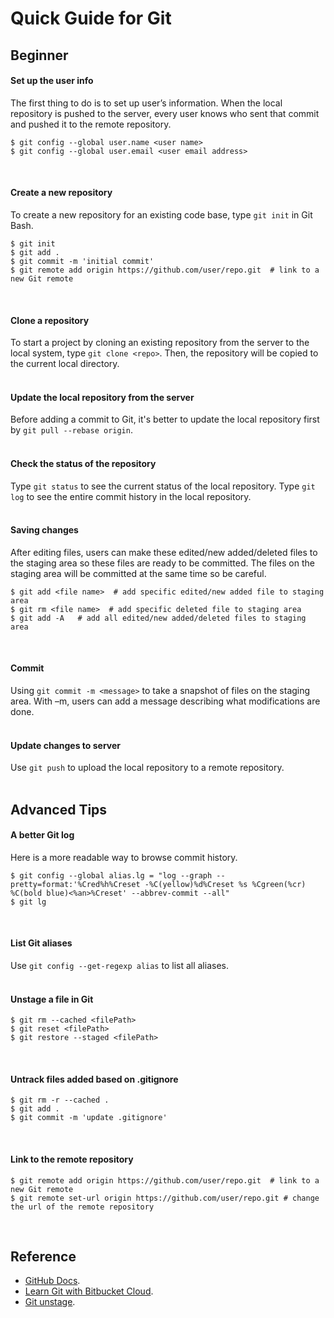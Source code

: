 # Quick Guide for Git

## Beginner

#### Set up the user info
The first thing to do is to set up user’s information. When the local repository is pushed to the server, every user knows who sent that commit and pushed it to the remote repository.

```console
$ git config --global user.name <user name>
$ git config --global user.email <user email address>
```
<br/>

#### Create a new repository
To create a new repository for an existing code base, type `git init` in Git Bash.
```console
$ git init
$ git add .
$ git commit -m 'initial commit'
$ git remote add origin https://github.com/user/repo.git  # link to a new Git remote
```
<br/>


#### Clone a repository
To start a project by cloning an existing repository from the server to the local system, type `git clone <repo>`. Then, the repository will be copied to the current local directory.
<br/><br/>


#### Update the local repository from the server
Before adding a commit to Git, it's better to update the local repository first by `git pull --rebase origin`.
<br/><br/>

#### Check the status of the repository
Type `git status` to see the current status of the local repository.
Type `git log` to see the entire commit history in the local repository.
<br/><br/>

#### Saving changes
After editing files, users can make these edited/new added/deleted files to the staging area so these files are ready to be committed. The files on the staging area will be committed at the same time so be careful.

```console
$ git add <file name>  # add specific edited/new added file to staging area
$ git rm <file name>  # add specific deleted file to staging area
$ git add -A   # add all edited/new added/deleted files to staging area
```
<br/>

#### Commit
Using `git commit -m <message>` to take a snapshot of files on the staging area. With –m, users can add a message describing what modifications are done.
<br/><br/>

#### Update changes to server
Use `git push` to upload the local repository to a remote repository.
<br/><br/>


## Advanced Tips
#### A better Git log
Here is a more readable way to browse commit history.
```console
$ git config --global alias.lg = "log --graph --pretty=format:'%Cred%h%Creset -%C(yellow)%d%Creset %s %Cgreen(%cr) %C(bold blue)<%an>%Creset' --abbrev-commit --all"
$ git lg
```
<br/>

#### List Git aliases
Use `git config --get-regexp alias` to list all aliases.
<br/><br/>

#### Unstage a file in Git
```console
$ git rm --cached <filePath>
$ git reset <filePath>
$ git restore --staged <filePath>
```
<br/>

#### Untrack files added based on .gitignore
```console
$ git rm -r --cached .
$ git add .
$ git commit -m 'update .gitignore'
```
<br/>

#### Link to the remote repository
```console
$ git remote add origin https://github.com/user/repo.git  # link to a new Git remote
$ git remote set-url origin https://github.com/user/repo.git # change the url of the remote repository
```
<br/>

## Reference
- [GitHub Docs](https://docs.github.com/en).
- [Learn Git with Bitbucket Cloud](https://www.atlassian.com/git/tutorials/learn-git-with-bitbucket-cloud).
- [Git unstage](https://www.datree.io/resources/git-unstage).
